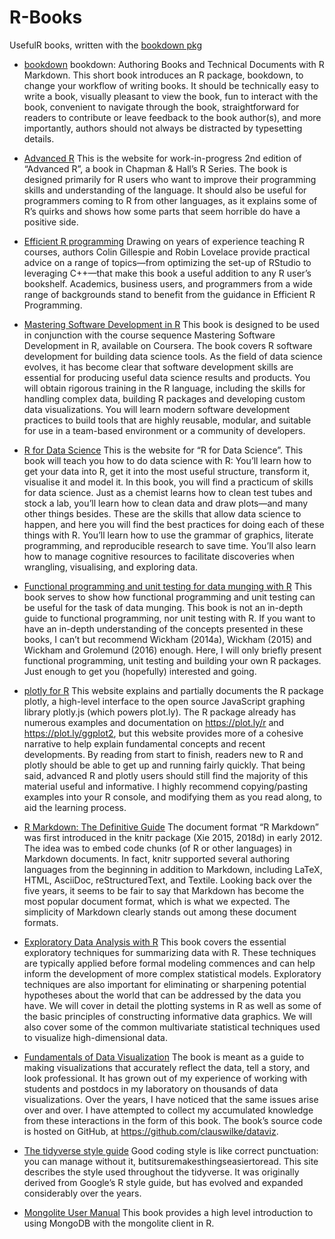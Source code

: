 # R-Books

UsefulR books, written with the [bookdown pkg](https://github.com/rstudio/bookdown)

  
- [bookdown](https://bookdown.org/yihui/bookdown/) bookdown: Authoring Books and Technical Documents with R Markdown.
This short book introduces an R package, bookdown, to change your workflow of writing books. It should be technically easy to write a book, visually pleasant to view the book, fun to interact with the book, convenient to navigate through the book, straightforward for readers to contribute or leave feedback to the book author(s), and more importantly, authors should not always be distracted by typesetting details.

- [Advanced R](https://adv-r.hadley.nz/) This is the website for work-in-progress 2nd edition of “Advanced R”, a book in Chapman & Hall’s R Series. The book is designed primarily for R users who want to improve their programming skills and understanding of the language. It should also be useful for programmers coming to R from other languages, as it explains some of R’s quirks and shows how some parts that seem horrible do have a positive side.

- [Efficient R programming](https://csgillespie.github.io/efficientR/) Drawing on years of experience teaching R courses, authors Colin Gillespie and Robin Lovelace provide practical advice on a range of topics—from optimizing the set-up of RStudio to leveraging C++—that make this book a useful addition to any R user’s bookshelf. Academics, business users, and programmers from a wide range of backgrounds stand to benefit from the guidance in Efficient R Programming.

- [Mastering Software Development in R](https://bookdown.org/rdpeng/RProgDA/) This book is designed to be used in conjunction with the course sequence Mastering Software Development in R, available on Coursera. The book covers R software development for building data science tools. As the field of data science evolves, it has become clear that software development skills are essential for producing useful data science results and products. You will obtain rigorous training in the R language, including the skills for handling complex data, building R packages and developing custom data visualizations. You will learn modern software development practices to build tools that are highly reusable, modular, and suitable for use in a team-based environment or a community of developers.

- [R for Data Science](http://r4ds.had.co.nz/) This is the website for “R for Data Science”. This book will teach you how to do data science with R: You’ll learn how to get your data into R, get it into the most useful structure, transform it, visualise it and model it. In this book, you will find a practicum of skills for data science. Just as a chemist learns how to clean test tubes and stock a lab, you’ll learn how to clean data and draw plots—and many other things besides. These are the skills that allow data science to happen, and here you will find the best practices for doing each of these things with R. You’ll learn how to use the grammar of graphics, literate programming, and reproducible research to save time. You’ll also learn how to manage cognitive resources to facilitate discoveries when wrangling, visualising, and exploring data.

- [Functional programming and unit testing for data munging with R](https://b-rodrigues.github.io/fput/) This book serves to show how functional programming and unit testing can be useful for the task of data munging. This book is not an in-depth guide to functional programming, nor unit testing with R. If you want to have an in-depth understanding of the concepts presented in these books, I can’t but recommend Wickham (2014a), Wickham (2015) and Wickham and Grolemund (2016) enough. Here, I will only briefly present functional programming, unit testing and building your own R packages. Just enough to get you (hopefully) interested and going.

- [plotly for R](https://plotly-book.cpsievert.me/) This website explains and partially documents the R package plotly, a high-level interface to the open source JavaScript graphing library plotly.js (which powers plot.ly). The R package already has numerous examples and documentation on https://plot.ly/r and https://plot.ly/ggplot2, but this website provides more of a cohesive narrative to help explain fundamental concepts and recent developments. By reading from start to finish, readers new to R and plotly should be able to get up and running fairly quickly. That being said, advanced R and plotly users should still find the majority of this material useful and informative. I highly recommend copying/pasting examples into your R console, and modifying them as you read along, to aid the learning process.

- [R Markdown: The Definitive Guide](https://bookdown.org/yihui/rmarkdown/) The document format “R Markdown” was first introduced in the knitr package (Xie 2015, 2018d) in early 2012. The idea was to embed code chunks (of R or other languages) in Markdown documents. In fact, knitr supported several authoring languages from the beginning in addition to Markdown, including LaTeX, HTML, AsciiDoc, reStructuredText, and Textile. Looking back over the five years, it seems to be fair to say that Markdown has become the most popular document format, which is what we expected. The simplicity of Markdown clearly stands out among these document formats.

- [Exploratory Data Analysis with R](https://bookdown.org/rdpeng/exdata/) This book covers the essential exploratory techniques for summarizing data with R. These techniques are typically applied before formal modeling commences and can help inform the development of more complex statistical models. Exploratory techniques are also important for eliminating or sharpening potential hypotheses about the world that can be addressed by the data you have. We will cover in detail the plotting systems in R as well as some of the basic principles of constructing informative data graphics. We will also cover some of the common multivariate statistical techniques used to visualize high-dimensional data.

- [Fundamentals of Data Visualization](https://serialmentor.com/dataviz/) The book is meant as a guide to making visualizations that accurately reflect the data, tell a story, and look professional. It has grown out of my experience of working with students and postdocs in my laboratory on thousands of data visualizations. Over the years, I have noticed that the same issues arise over and over. I have attempted to collect my accumulated knowledge from these interactions in the form of this book. The book’s source code is hosted on GitHub, at https://github.com/clauswilke/dataviz.

- [The tidyverse style guide](http://style.tidyverse.org/index.html) Good coding style is like correct punctuation: you can manage without it, butitsuremakesthingseasiertoread. This site describes the style used throughout the tidyverse. It was originally derived from Google’s R style guide, but has evolved and expanded considerably over the years.

- [Mongolite User Manual](https://jeroen.github.io/mongolite/) This book provides a high level introduction to using MongoDB with the mongolite client in R.
